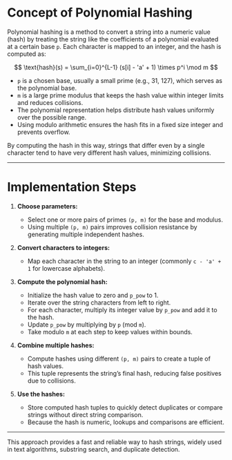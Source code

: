 # Concept of Polynomial Hashing

Polynomial hashing is a method to convert a string into a numeric value (hash) by treating the string like the coefficients of a polynomial evaluated at a certain base `p`. Each character is mapped to an integer, and the hash is computed as:

$$
\text{hash}(s) = \sum_{i=0}^{L-1} (s[i] - 'a' + 1) \times p^i \mod m
$$


- `p` is a chosen base, usually a small prime (e.g., 31, 127), which serves as the polynomial base.
- `m` is a large prime modulus that keeps the hash value within integer limits and reduces collisions.
- The polynomial representation helps distribute hash values uniformly over the possible range.
- Using modulo arithmetic ensures the hash fits in a fixed size integer and prevents overflow.

By computing the hash in this way, strings that differ even by a single character tend to have very different hash values, minimizing collisions.

---

# Implementation Steps

1. **Choose parameters:**
   - Select one or more pairs of primes `(p, m)` for the base and modulus.
   - Using multiple `(p, m)` pairs improves collision resistance by generating multiple independent hashes.

2. **Convert characters to integers:**
   - Map each character in the string to an integer (commonly `c - 'a' + 1` for lowercase alphabets).

3. **Compute the polynomial hash:**
   - Initialize the hash value to zero and `p_pow` to 1.
   - Iterate over the string characters from left to right.
   - For each character, multiply its integer value by `p_pow` and add it to the hash.
   - Update `p_pow` by multiplying by `p` (mod `m`).
   - Take modulo `m` at each step to keep values within bounds.

4. **Combine multiple hashes:**
   - Compute hashes using different `(p, m)` pairs to create a tuple of hash values.
   - This tuple represents the string’s final hash, reducing false positives due to collisions.

5. **Use the hashes:**
   - Store computed hash tuples to quickly detect duplicates or compare strings without direct string comparison.
   - Because the hash is numeric, lookups and comparisons are efficient.

---

This approach provides a fast and reliable way to hash strings, widely used in text algorithms, substring search, and duplicate detection.
